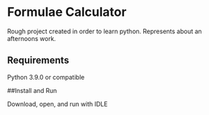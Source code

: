 # Formulae Calculator

Rough project created in order to learn python. Represents about an afternoons work. 

## Requirements

Python 3.9.0 or compatible

##Install and Run

Download, open, and run with IDLE
